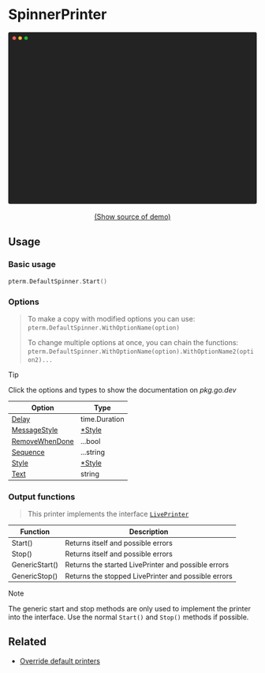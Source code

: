 # SpinnerPrinter

<!-- 
Replace all of the following strings with the current printer.
     spinner Spinner SpinnerPrinter DefaultSpinner
-->

![SpinnerPrinter Example](https://raw.githubusercontent.com/pterm/pterm/master/_examples/spinner/animation.svg)

<p align="center"><a href="https://github.com/pterm/pterm/blob/master/_examples/spinner/main.go" target="_blank">(Show source of demo)</a></p>


## Usage

### Basic usage

```go
pterm.DefaultSpinner.Start()
```

### Options

> To make a copy with modified options you can use:
> `pterm.DefaultSpinner.WithOptionName(option)`
>
> To change multiple options at once, you can chain the functions:
> `pterm.DefaultSpinner.WithOptionName(option).WithOptionName2(option2)...`

> [!TIP]
> Click the options and types to show the documentation on _pkg.go.dev_

|Option|Type|
|------|----|
|[Delay](https://pkg.go.dev/github.com/pterm/pterm#SpinnerPrinter.WithDelay)|time.Duration|
|[MessageStyle](https://pkg.go.dev/github.com/pterm/pterm#SpinnerPrinter.WithMessageStyle)|[*Style](https://pkg.go.dev/github.com/pterm/pterm#Style)|
|[RemoveWhenDone](https://pkg.go.dev/github.com/pterm/pterm#SpinnerPrinter.WithRemoveWhenDone)|...bool|
|[Sequence](https://pkg.go.dev/github.com/pterm/pterm#SpinnerPrinter.WithSequence)|...string|
|[Style](https://pkg.go.dev/github.com/pterm/pterm#SpinnerPrinter.WithStyle)|[*Style](https://pkg.go.dev/github.com/pterm/pterm#Style)|
|[Text](https://pkg.go.dev/github.com/pterm/pterm#SpinnerPrinter.WithText)|string|


### Output functions

> This printer implements the interface [`LivePrinter`](https://github.com/pterm/pterm/blob/master/interface_live_printer.go)

|Function|Description|
|------|---------|
|Start()|Returns itself and possible errors|
|Stop()|Returns itself and possible errors|
|GenericStart()|Returns the started LivePrinter and possible errors|
|GenericStop()|Returns the stopped LivePrinter and possible errors|

> [!NOTE]
> The generic start and stop methods are only used to implement the printer into the interface.
> Use the normal `Start()` and `Stop()` methods if possible.

## Related
- [Override default printers](docs/override-default-printer.md)